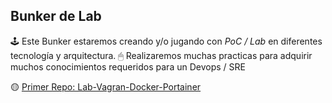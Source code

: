 ##                  Bunker de Lab


🕹 Este Bunker estaremos creando y/o jugando con *PoC / Lab* en diferentes tecnología y arquitectura. 
🖱 Realizaremos muchas practicas para  adquirir muchos conocimientos requeridos para un Devops / SRE


🟡 [Primer Repo: Lab-Vagran-Docker-Portainer](/lab-vagrant-docker)
